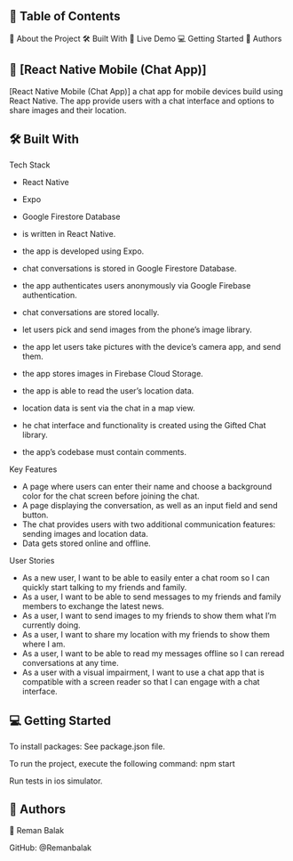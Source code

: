 ## 📗 Table of Contents

📖 About the Project
🛠 Built With
🚀 Live Demo
💻 Getting Started
👥 Authors

## 📖 [React Native Mobile (Chat App)]

[React Native Mobile (Chat App)] a chat app for mobile devices build using React Native. The app provide users with a chat interface and options to share images and their location.

## 🛠 Built With

Tech Stack

- React Native
- Expo
- Google Firestore Database

- is written in React Native.
- the app is developed using Expo.
- chat conversations is stored in Google Firestore Database.
- the app authenticates users anonymously via Google Firebase authentication.
- chat conversations are stored locally.
- let users pick and send images from the phone’s image library.
- the app let users take pictures with the device’s camera app, and send them.
- the app stores images in Firebase Cloud Storage.
- the app is able to read the user’s location data.
- location data is sent via the chat in a map view.
- he chat interface and functionality is created using the Gifted Chat library.
- the app’s codebase must contain comments.

Key Features

- A page where users can enter their name and choose a background color for the chat screen before joining the chat.
- A page displaying the conversation, as well as an input field and send button.
- The chat provides users with two additional communication features: sending images and location data.
- Data gets stored online and offline.

User Stories

- As a new user, I want to be able to easily enter a chat room so I can quickly start talking to my friends and family.
- As a user, I want to be able to send messages to my friends and family members to exchange the latest news.
- As a user, I want to send images to my friends to show them what I’m currently doing.
- As a user, I want to share my location with my friends to show them where I am.
- As a user, I want to be able to read my messages offline so I can reread conversations at any time.
- As a user with a visual impairment, I want to use a chat app that is compatible with a screen reader so that I can engage with a chat interface.

## 💻 Getting Started

To install packages: See package.json file.

To run the project, execute the following command: npm start

Run tests in ios simulator.

## 👥 Authors

👤 Reman Balak

GitHub: @Remanbalak
